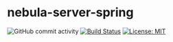 # nebula-server-spring

![GitHub commit activity](https://img.shields.io/github/commit-activity/w/zymoridae/nebula.svg)
[![Build Status](https://travis-ci.org/ZYMoridae/nebula.svg?branch=master)](https://travis-ci.org/ZYMoridae/nebula)
[![License: MIT](https://img.shields.io/badge/License-MIT-yellow.svg)](https://opensource.org/licenses/MIT)
